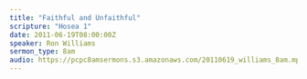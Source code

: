 ```yaml
---
title: "Faithful and Unfaithful"
scripture: "Hosea 1"
date: 2011-06-19T08:00:00Z
speaker: Ron Williams
sermon_type: 8am
audio: https://pcpc8amsermons.s3.amazonaws.com/20110619_williams_8am.mp3 
---
```



